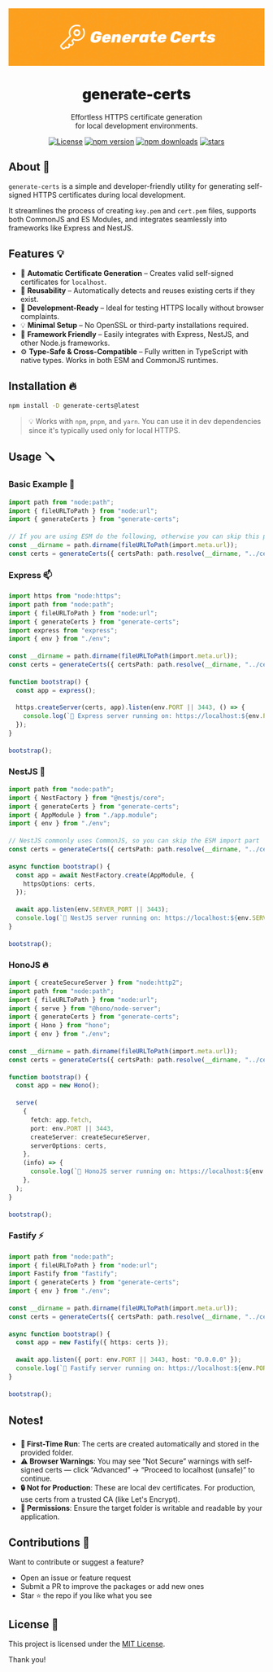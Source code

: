 <div align="center">
<img src="https://github.com/WolfieLeader/npm/blob/main/assets/generate-certs-banner.svg" align="center" alt="banner" />

<h1 align="center" style="font-weight:900;">generate-certs</h1>

<p align="center">
  Effortless HTTPS certificate generation<br/>
  for local development environments.
</p>

<a href="https://opensource.org/licenses/MIT" rel="nofollow"><img src="https://img.shields.io/github/license/WolfieLeader/npm?color=DC343B" alt="License"></a>
<a href="https://www.npmjs.com/package/generate-certs" rel="nofollow"><img src="https://img.shields.io/npm/v/generate-certs?color=0078D4" alt="npm version"></a>
<a href="https://www.npmjs.com/package/generate-certs" rel="nofollow"><img src="https://img.shields.io/npm/dt/generate-certs.svg?color=03C03C" alt="npm downloads"></a>
<a href="https://github.com/WolfieLeader/npm" rel="nofollow"><img src="https://img.shields.io/github/stars/WolfieLeader/npm" alt="stars"></a>

</div>

## About 📖

`generate-certs` is a simple and developer-friendly utility for generating self-signed HTTPS certificates during local development.

It streamlines the process of creating `key.pem` and `cert.pem` files, supports both CommonJS and ES Modules, and integrates seamlessly into frameworks like Express and NestJS.

## Features 💡

- 🔐 **Automatic Certificate Generation** – Creates valid self-signed certificates for `localhost`.
- 🔁 **Reusability** – Automatically detects and reuses existing certs if they exist.
- 🧪 **Development-Ready** – Ideal for testing HTTPS locally without browser complaints.
- 💡 **Minimal Setup** – No OpenSSL or third-party installations required.
- 🧩 **Framework Friendly** – Easily integrates with Express, NestJS, and other Node.js frameworks.
- ⚙️ **Type-Safe & Cross-Compatible** – Fully written in TypeScript with native types. Works in both ESM and CommonJS runtimes.

## Installation 🔥

```bash
npm install -D generate-certs@latest
```

> 💡 Works with `npm`, `pnpm`, and `yarn`. You can use it in dev dependencies since it's typically used only for local HTTPS.

## Usage 🪛

### Basic Example 🐣

```typescript
import path from "node:path";
import { fileURLToPath } from "node:url";
import { generateCerts } from "generate-certs";

// If you are using ESM do the following, otherwise you can skip this part
const __dirname = path.dirname(fileURLToPath(import.meta.url));
const certs = generateCerts({ certsPath: path.resolve(__dirname, "../certs") });
```

### Express 📫

```typescript
import https from "node:https";
import path from "node:path";
import { fileURLToPath } from "node:url";
import { generateCerts } from "generate-certs";
import express from "express";
import { env } from "./env";

const __dirname = path.dirname(fileURLToPath(import.meta.url));
const certs = generateCerts({ certsPath: path.resolve(__dirname, "../certs") });

function bootstrap() {
  const app = express();

  https.createServer(certs, app).listen(env.PORT || 3443, () => {
    console.log(`🚀 Express server running on: https://localhost:${env.PORT || 3443}`);
  });
}

bootstrap();
```

### NestJS 🪺

```typescript
import path from "node:path";
import { NestFactory } from "@nestjs/core";
import { generateCerts } from "generate-certs";
import { AppModule } from "./app.module";
import { env } from "./env";

// NestJS commonly uses CommonJS, so you can skip the ESM import part
const certs = generateCerts({ certsPath: path.resolve(__dirname, "../certs") });

async function bootstrap() {
  const app = await NestFactory.create(AppModule, {
    httpsOptions: certs,
  });

  await app.listen(env.SERVER_PORT || 3443);
  console.log(`🚀 NestJS server running on: https://localhost:${env.SERVER_PORT || 3443}`);
}

bootstrap();
```

### HonoJS 🔥

```typescript
import { createSecureServer } from "node:http2";
import path from "node:path";
import { fileURLToPath } from "node:url";
import { serve } from "@hono/node-server";
import { generateCerts } from "generate-certs";
import { Hono } from "hono";
import { env } from "./env";

const __dirname = path.dirname(fileURLToPath(import.meta.url));
const certs = generateCerts({ certsPath: path.resolve(__dirname, "../certs") });

function bootstrap() {
  const app = new Hono();

  serve(
    {
      fetch: app.fetch,
      port: env.PORT || 3443,
      createServer: createSecureServer,
      serverOptions: certs,
    },
    (info) => {
      console.log(`🚀 HonoJS server running on: https://localhost:${env.PORT || 3443}`);
    },
  );
}

bootstrap();
```

### Fastify ⚡

```typescript
import path from "node:path";
import { fileURLToPath } from "node:url";
import Fastify from "fastify";
import { generateCerts } from "generate-certs";
import { env } from "./env";

const __dirname = path.dirname(fileURLToPath(import.meta.url));
const certs = generateCerts({ certsPath: path.resolve(__dirname, "../certs") });

async function bootstrap() {
  const app = new Fastify({ https: certs });

  await app.listen({ port: env.PORT || 3443, host: "0.0.0.0" });
  console.log(`🚀 Fastify server running on: https://localhost:${env.PORT || 3443}`);
}

bootstrap();
```

## Notes❗

- **🧪 First-Time Run**: The certs are created automatically and stored in the provided folder.
- **⚠️ Browser Warnings**: You may see “Not Secure” warnings with self-signed certs — click “Advanced” → “Proceed to localhost (unsafe)” to continue.
- **🔒 Not for Production**: These are local dev certificates. For production, use certs from a trusted CA (like Let's Encrypt).
- **📁 Permissions**: Ensure the target folder is writable and readable by your application.

## Contributions 🤝

Want to contribute or suggest a feature?

- Open an issue or feature request
- Submit a PR to improve the packages or add new ones
- Star ⭐ the repo if you like what you see

## License 📜

This project is licensed under the [MIT License](https://opensource.org/licenses/MIT).

Thank you!
